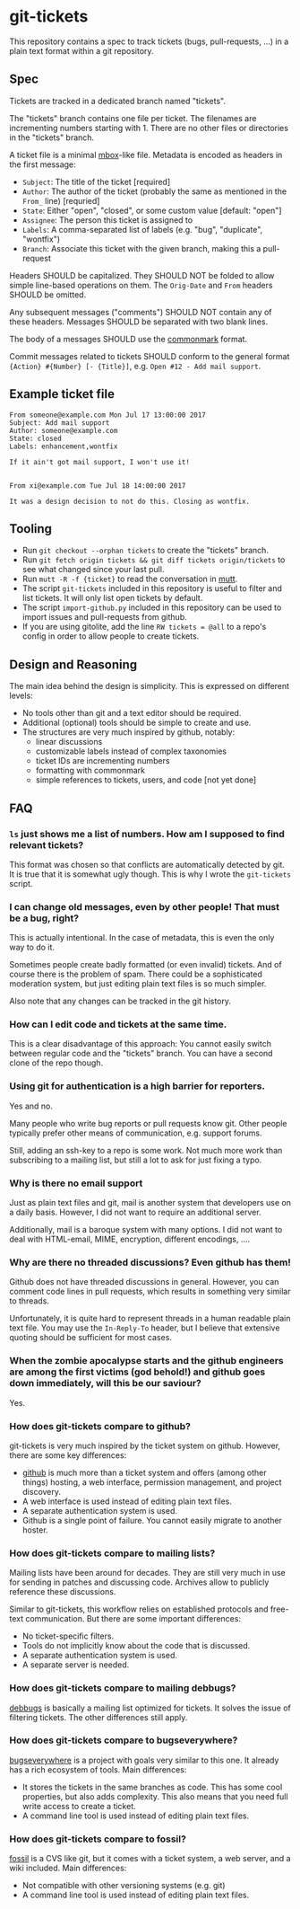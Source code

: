 # git-tickets

This repository contains a spec to track tickets (bugs, pull-requests, …) in a
plain text format within a git repository.


## Spec

Tickets are tracked in a dedicated branch named "tickets".

The "tickets" branch contains one file per ticket. The filenames are
incrementing numbers starting with 1. There are no other files or directories
in the "tickets" branch.

A ticket file is a minimal [mbox]-like file. Metadata is encoded as headers in
the first message:

-	`Subject`: The title of the ticket [required]
-	`Author`: The author of the ticket (probably the same as mentioned in the
	`From_` line) [requried]
-	`State`: Either "open", "closed", or some custom value [default: "open"]
-	`Assignee`: The person this ticket is assigned to
-	`Labels`: A comma-separated list of labels (e.g. "bug", "duplicate",
	"wontfix")
-	`Branch`: Associate this ticket with the given branch, making this a
	pull-request

Headers SHOULD be capitalized.  They SHOULD NOT be folded to allow simple
line-based operations on them.  The `Orig-Date` and `From` headers SHOULD be
omitted.

Any subsequent messages ("comments") SHOULD NOT contain any of these headers.
Messages SHOULD be separated with two blank lines.

The body of a messages SHOULD use the [commonmark] format.

Commit messages related to tickets SHOULD conform to the general format
`{Action} #{Number} [- {Title}]`, e.g. `Open #12 - Add mail support`.


## Example ticket file

	From someone@example.com Mon Jul 17 13:00:00 2017
	Subject: Add mail support
	Author: someone@example.com
	State: closed
	Labels: enhancement,wontfix

	If it ain't got mail support, I won't use it!


	From xi@example.com Tue Jul 18 14:00:00 2017

	It was a design decision to not do this. Closing as wontfix.


## Tooling

-	Run `git checkout --orphan tickets` to create the "tickets" branch.
-	Run `git fetch origin tickets && git diff tickets origin/tickets` to see what
	changed since your last pull.
-	Run `mutt -R -f {ticket}` to read the conversation in [mutt].
-	The script `git-tickets` included in this repository is useful to filter and
	list tickets. It will only list open tickets by default.
-	The script `import-github.py` included in this repository can be used to
	import issues and pull-requests from github.
-	If you are using gitolite, add the line `RW tickets = @all` to a repo's
	config in order to allow people to create tickets.


## Design and Reasoning

The main idea behind the design is simplicity. This is expressed on different
levels:

-	No tools other than git and a text editor should be required.
-	Additional (optional) tools should be simple to create and use.
-	The structures are very much inspired by github, notably:
	-	linear discussions
	-	customizable labels instead of complex taxonomies
	-	ticket IDs are incrementing numbers
	-	formatting with commonmark
	-	simple references to tickets, users, and code [not yet done]


## FAQ

### `ls` just shows me a list of numbers. How am I supposed to find relevant tickets?

This format was chosen so that conflicts are automatically detected by git. It
is true that it is somewhat ugly though. This is why I wrote the `git-tickets`
script.

### I can change old messages, even by other people! That must be a bug, right?

This is actually intentional. In the case of metadata, this is even the only
way to do it.

Sometimes people create badly formatted (or even invalid) tickets. And of
course there is the problem of spam. There could be a sophisticated moderation
system, but just editing plain text files is so much simpler.

Also note that any changes can be tracked in the git history.

### How can I edit code and tickets at the same time.

This is a clear disadvantage of this approach: You cannot easily switch
between regular code and the "tickets" branch. You can have a second clone of
the repo though.

### Using git for authentication is a high barrier for reporters.

Yes and no.

Many people who write bug reports or pull requests know git. Other people
typically prefer other means of communication, e.g. support forums.

Still, adding an ssh-key to a repo is some work. Not much more work than
subscribing to a mailing list, but still a lot to ask for just fixing a typo.

### Why is there no email support

Just as plain text files and git, mail is another system that developers
use on a daily basis. However, I did not want to require an additional server.

Additionally, mail is a baroque system with many options. I did not want to
deal with HTML-email, MIME, encryption, different encodings, ….

### Why are there no threaded discussions? Even github has them!

Github does not have threaded discussions in general. However, you can comment
code lines in pull requests, which results in something very similar to
threads.

Unfortunately, it is quite hard to represent threads in a human readable plain
text file. You may use the `In-Reply-To` header, but I believe that extensive
quoting should be sufficient for most cases.

### When the zombie apocalypse starts and the github engineers are among the first victims (god behold!) and github goes down immediately, will this be our saviour?

Yes.

### How does git-tickets compare to github?

git-tickets is very much inspired by the ticket system on github. However,
there are some key differences:

-	[github] is much more than a ticket system and offers (among other things)
	hosting, a web interface, permission management, and project discovery.
-	A web interface is used instead of editing plain text files.
-	A separate authentication system is used.
-	Github is a single point of failure. You cannot easily migrate to another
	hoster.

### How does git-tickets compare to mailing lists?

Mailing lists have been around for decades. They are still very much in use for
sending in patches and discussing code. Archives allow to publicly reference
these discussions.

Similar to git-tickets, this workflow relies on established protocols and
free-text communication. But there are some important differences:

-	No ticket-specific filters.
-	Tools do not implicitly know about the code that is discussed.
-	A separate authentication system is used.
-	A separate server is needed.

### How does git-tickets compare to mailing debbugs?

[debbugs] is basically a mailing list optimized for tickets. It solves the
issue of filtering tickets. The other differences still apply.

### How does git-tickets compare to bugseverywhere?

[bugseverywhere] is a project with goals very similar to this one. It already
has a rich ecosystem of tools. Main differences:

-	It stores the tickets in the same branches as code. This has some cool
	properties, but also adds complexity. This also means that you need full
	write access to create a ticket.
-	A command line tool is used instead of editing plain text files.

### How does git-tickets compare to fossil?

[fossil] is a CVS like git, but it comes with a ticket system, a web server,
and a wiki included. Main differences:

-	Not compatible with other versioning systems (e.g. git)
-	A command line tool is used instead of editing plain text files.


[mbox]: https://tools.ietf.org/html/rfc4155
[commonmark]: https://spec.commonmark.org/
[github-refs]: https://help.github.com/articles/autolinked-references-and-urls/

[suckless]: http://lists.suckless.org/dev/1201/10574.html
[RFC 1297]: https://tools.ietf.org/html/rfc1297

[github]: https://github.com/
[sit]: https://github.com/maandree/sit
[fossil]: https://www.fossil-scm.org/index.html/doc/trunk/www/bugtheory.wiki
[bugseverywhere]: http://www.bugseverywhere.org/
[debbugs]: https://bugs.debian.org/debbugs-source/mainline/README.md

[stagit]: https://git.2f30.org/stagit/
[tig]: https://jonas.github.io/tig/
[tig-feature-request]: https://github.com/jonas/tig/issues/299
[mutt]: http://www.mutt.org/
